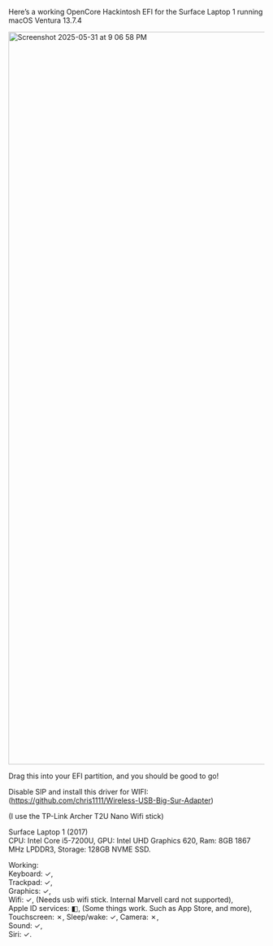 Here’s a working OpenCore Hackintosh EFI for the Surface Laptop 1 running macOS Ventura 13.7.4

<img width="1440" alt="Screenshot 2025-05-31 at 9 06 58 PM" src="https://github.com/user-attachments/assets/10c6848f-416b-4d48-8d67-6e006efb20c1" />

Drag this into your EFI partition, and you should be good to go!

Disable SIP and install this driver for WIFI: (https://github.com/chris1111/Wireless-USB-Big-Sur-Adapter)

(I use the TP-Link Archer T2U Nano Wifi stick)

Surface Laptop 1 (2017)  
CPU: Intel Core i5-7200U, GPU: Intel UHD Graphics 620, Ram: 8GB 1867 MHz LPDDR3, Storage: 128GB NVME SSD. 

Working:  
Keyboard: ✓,  
Trackpad: ✓,  
Graphics: ✓,  
Wifi: ✓, (Needs usb wifi stick. Internal Marvell card not supported),  
Apple ID services: ◧, (Some things work. Such as App Store, and more), 
Touchscreen: ✗, 
Sleep/wake: ✓, 
Camera: ✗,  
Sound: ✓,  
Siri: ✓. 
